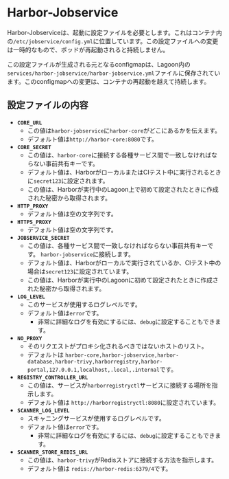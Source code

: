 # Harbor-Jobservice

Harbor-Jobserviceは、起動に設定ファイルを必要とします。これはコンテナ内の`/etc/jobservice/config.yml`に位置しています。この設定ファイルへの変更は一時的なもので、ポッドが再起動されると持続しません。

この設定ファイルが生成される元となるconfigmapは、Lagoon内の`services/harbor-jobservice/harbor-jobservice.yml`ファイルに保存されています。このconfigmapへの変更は、コンテナの再起動を越えて持続します。

## 設定ファイルの内容

* **`CORE_URL`**
  * この値は`harbor-jobservice`に`harbor-core`がどこにあるかを伝えます。
  * デフォルト値は`http://harbor-core:8080`です。
* **`CORE_SECRET`**
  * この値は、`harbor-core`に接続する各種サービス間で一致しなければならない事前共有キーです。
  * デフォルト値は、HarborがローカルまたはCIテスト中に実行されるときに`secret123`に設定されます。
  * この値は、Harborが実行中のLagoon上で初めて設定されたときに作成された秘密から取得されます。
* **`HTTP_PROXY`**
  * デフォルト値は空の文字列です。
* **`HTTPS_PROXY`**
  * デフォルト値は空の文字列です。
* **`JOBSERVICE_SECRET`**
  * この値は、各種サービス間で一致しなければならない事前共有キーです。 `harbor-jobservice`に接続します。
  * デフォルト値は、Harborがローカルで実行されているか、CIテスト中の場合は`secret123`に設定されています。
  * この値は、Harborが実行中のLagoonに初めて設定されたときに作成された秘密から取得されます。
* **`LOG_LEVEL`**
  * このサービスが使用するログレベルです。
  * デフォルト値は`error`です。
    * 非常に詳細なログを有効にするには、`debug`に設定することもできます。
* **`NO_PROXY`**
  * そのリクエストがプロキシ化されるべきではないホストのリスト。
  * デフォルトは `harbor-core,harbor-jobservice,harbor-database,harbor-trivy,harborregistry,harbor-portal,127.0.0.1,localhost,.local,.internal`です。
* **`REGISTRY_CONTROLLER_URL`**
  * この値は、サービスが`harborregistryctl`サービスに接続する場所を指示します。
  * デフォルト値は `http://harborregistryctl:8080`に設定されています。
* **`SCANNER_LOG_LEVEL`**
  * スキャニングサービスが使用するログレベルです。
  * デフォルト値は`error`です。
    * 非常に詳細なログを有効にするには、`debug`に設定することもできます。
* **`SCANNER_STORE_REDIS_URL`**
  * この値は、`harbor-trivy`がRedisストアに接続する方法を指示します。
  * デフォルト値は `redis://harbor-redis:6379/4`です。